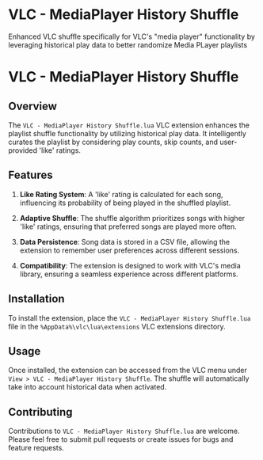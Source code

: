 # VLC - MediaPlayer History Shuffle
Enhanced VLC shuffle specifically for VLC's "media player" functionality by leveraging historical play data to better randomize Media PLayer playlists

# VLC - MediaPlayer History Shuffle

## Overview
The `VLC - MediaPlayer History Shuffle.lua` VLC extension enhances the playlist shuffle functionality by utilizing historical play data. It intelligently curates the playlist by considering play counts, skip counts, and user-provided 'like' ratings.

## Features
1. **Like Rating System**: A 'like' rating is calculated for each song, influencing its probability of being played in the shuffled playlist.

2. **Adaptive Shuffle**: The shuffle algorithm prioritizes songs with higher 'like' ratings, ensuring that preferred songs are played more often.

3. **Data Persistence**: Song data is stored in a CSV file, allowing the extension to remember user preferences across different sessions.

4. **Compatibility**: The extension is designed to work with VLC's media library, ensuring a seamless experience across different platforms.

## Installation
To install the extension, place the `VLC - MediaPlayer History Shuffle.lua` file in the `%AppData%\vlc\lua\extensions` VLC extensions directory.

## Usage
Once installed, the extension can be accessed from the VLC menu under `View > VLC - MediaPlayer History Shuffle`. The shuffle will automatically take into account historical data when activated.

## Contributing
Contributions to `VLC - MediaPlayer History Shuffle.lua` are welcome. Please feel free to submit pull requests or create issues for bugs and feature requests.
